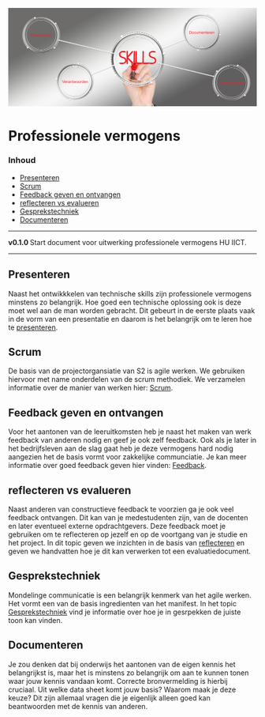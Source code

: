 ![logo](./img/vermogens.png) [](logo-id)

# Professionele vermogens[](title-id) <!-- omit in toc -->

### Inhoud[](toc-id) <!-- omit in toc -->

- [Presenteren](#presenteren)
- [Scrum](#scrum)
- [Feedback geven en ontvangen](#feedback-geven-en-ontvangen)
- [reflecteren vs evalueren](#reflecteren-vs-evalueren)
- [Gesprekstechniek](#gesprekstechniek)
- [Documenteren](#documenteren)

---

**v0.1.0 [](version-id)** Start document voor uitwerking professionele vermogens HU IICT[](author-id).

---

## Presenteren

Naast het ontwikkkelen van technische skills zijn professionele vermogens minstens zo belangrijk. Hoe goed een technische oplossing ook is deze moet wel aan de man worden gebracht. Dit gebeurt in de eerste plaats vaak in de vorm van een presentatie en daarom is het belangrijk om te leren hoe te [presenteren](../vermogens/presenteren/README.md).

## Scrum

De basis van de projectorgansiatie van S2 is agile werken. We gebruiken hiervoor met name onderdelen van de scrum methodiek. We verzamelen informatie over de manier van werken hier: [Scrum](../vermogens/Scrum/README.md).

## Feedback geven en ontvangen

Voor het aantonen van de leeruitkomsten heb je naast het maken van werk feedback van anderen nodig en geef je ook zelf feedback. Ook als je later in het bedrijfsleven aan de slag gaat heb je deze vermogens hard nodig aangezien het de basis vormt voor zakkelijke communciatie. Je kan meer informatie over goed feedback geven hier vinden: [Feedback](../vermogens/Feedback/README.md). 

## reflecteren vs evalueren 

Naast anderen van constructieve feedback te voorzien ga je ook veel feedback ontvangen. Dit kan van je medestudenten zijn, van de docenten en later eventueel externe opdrachtgevers. Deze feedback moet je gebruiken om te reflecteren op jezelf en op de voortgang van je studie en het project. In dit topic geven we inzichten in de basis van [reflecteren](../vermogens/Reflecteren_en_evalueren/README.md) en geven we handvatten hoe je dit kan verwerken tot een evaluatiedocument.  

## Gesprekstechniek

Mondelinge communicatie is een belangrijk kenmerk van het agile werken. Het vormt een van de basis ingredienten van het manifest. In het topic [Gesprekstechniek](../vermogens/Gesprekstechniek/README.md) vind je informatie over hoe je in gesrpekken de juiste toon kan vinden. 

## Documenteren

Je zou denken dat bij onderwijs het aantonen van de eigen kennis het belangrijkst is, maar het is minstens zo belangrijk om aan te kunnen tonen waar jouw kennis vandaan komt. Correcte bronvermelding is hierbij cruciaal. Uit welke data sheet komt jouw basis? Waarom maak je deze keuze? Dit zijn allemaal vragen die je eigenlijk alleen goed kan beantwoorden met de kennis van anderen. 







